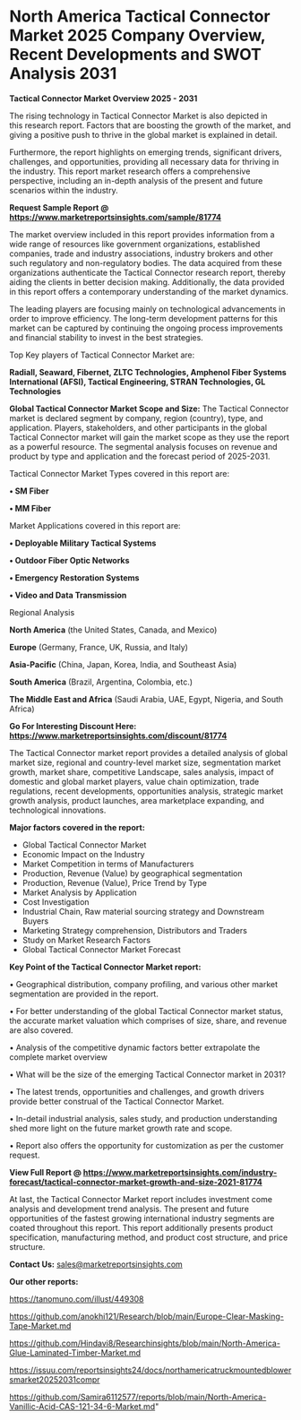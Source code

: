 # North America Tactical Connector Market 2025 Company Overview, Recent Developments and SWOT Analysis 2031

<Strong> Tactical Connector Market Overview 2025 - 2031</strong>

The rising technology in Tactical Connector Market is also depicted in this research report. Factors that are boosting the growth of the market, and giving a positive push to thrive in the global market is explained in detail.

Furthermore, the report highlights on emerging trends, significant drivers, challenges, and opportunities, providing all necessary data for thriving in the industry. This report market research offers a comprehensive perspective, including an in-depth analysis of the present and future scenarios within the industry.

<strong>Request Sample Report @ <a href=https://www.marketreportsinsights.com/sample/81774>https://www.marketreportsinsights.com/sample/81774</a></strong>

The market overview included in this report provides information from a wide range of resources like government organizations, established companies, trade and industry associations, industry brokers and other such regulatory and non-regulatory bodies. The data acquired from these organizations authenticate the Tactical Connector research report, thereby aiding the clients in better decision making. Additionally, the data provided in this report offers a contemporary understanding of the market dynamics.

The leading players are focusing mainly on technological advancements in order to improve efficiency. The long-term development patterns for this market can be captured by continuing the ongoing process improvements and financial stability to invest in the best strategies.

Top Key players of Tactical Connector Market are:

<strong>Radiall, Seaward, Fibernet, ZLTC Technologies, Amphenol Fiber Systems International (AFSI), Tactical Engineering, STRAN Technologies, GL Technologies</strong>

<strong><b>Global Tactical Connector Market Scope and Size:</b></strong>
The Tactical Connector market is declared segment by company, region (country), type, and application. Players, stakeholders, and other participants in the global Tactical Connector market will gain the market scope as they use the report as a powerful resource. The segmental analysis focuses on revenue and product by type and application and the forecast period of 2025-2031.

Tactical Connector Market Types covered in this report are:

<strong>• SM Fiber

• MM Fiber</strong>

Market Applications covered in this report are:

<strong>• Deployable Military Tactical Systems

• Outdoor Fiber Optic Networks

• Emergency Restoration Systems

• Video and Data Transmission</strong> 

Regional Analysis

<strong>North America</strong> (the United States, Canada, and Mexico)

<strong>Europe</strong> (Germany, France, UK, Russia, and Italy)

<strong>Asia-Pacific</strong> (China, Japan, Korea, India, and Southeast Asia)

<strong>South America</strong> (Brazil, Argentina, Colombia, etc.)

<strong>The Middle East and Africa</strong> (Saudi Arabia, UAE, Egypt, Nigeria, and South Africa)

<strong>Go For Interesting Discount Here: <a href=https://www.marketreportsinsights.com/discount/81774>https://www.marketreportsinsights.com/discount/81774</a></strong>

The Tactical Connector market report provides a detailed analysis of global market size, regional and country-level market size, segmentation market growth, market share, competitive Landscape, sales analysis, impact of domestic and global market players, value chain optimization, trade regulations, recent developments, opportunities analysis, strategic market growth analysis, product launches, area marketplace expanding, and technological innovations.

<strong><b>Major factors covered in the report:</b></strong>
<ul>
  <li>Global Tactical Connector Market </li>
  <li>Economic Impact on the Industry</li>
  <li>Market Competition in terms of Manufacturers</li>
  <li>Production, Revenue (Value) by geographical segmentation</li>
  <li>Production, Revenue (Value), Price Trend by Type</li>
  <li>Market Analysis by Application</li>
  <li>Cost Investigation</li>
  <li>Industrial Chain, Raw material sourcing strategy and Downstream Buyers</li>
  <li>Marketing Strategy comprehension, Distributors and Traders</li>
  <li>Study on Market Research Factors</li>
  <li>Global Tactical Connector Market Forecast</li>
</ul>

<strong><b>Key Point of the Tactical Connector Market report:</b></strong>

• Geographical distribution, company profiling, and various other market segmentation are provided in the report.

• For better understanding of the global Tactical Connector market status, the accurate market valuation which comprises of size, share, and revenue are also covered.

• Analysis of the competitive dynamic factors better extrapolate the complete market overview

• What will be the size of the emerging Tactical Connector market in 2031?

• The latest trends, opportunities and challenges, and growth drivers provide better construal of the Tactical Connector Market.

• In-detail industrial analysis, sales study, and production understanding shed more light on the future market growth rate and scope.

• Report also offers the opportunity for customization as per the customer request.

<strong><b>View Full Report @ <a href=https://www.marketreportsinsights.com/industry-forecast/tactical-connector-market-growth-and-size-2021-81774>https://www.marketreportsinsights.com/industry-forecast/tactical-connector-market-growth-and-size-2021-81774</a></b></strong>


At last, the Tactical Connector Market report includes investment come analysis and development trend analysis. The present and future opportunities of the fastest growing international industry segments are coated throughout this report. This report additionally presents product specification, manufacturing method, and product cost structure, and price structure.

<strong>Contact Us:</strong>
sales@marketreportsinsights.com

<strong>Our other reports:</strong>

<a href=https://tanomuno.com/illust/449308>https://tanomuno.com/illust/449308</a>

<a href=https://github.com/anokhi121/Research/blob/main/Europe-Clear-Masking-Tape-Market.md>https://github.com/anokhi121/Research/blob/main/Europe-Clear-Masking-Tape-Market.md</a>

<a href=https://github.com/Hindavi8/Researchinsights/blob/main/North-America-Glue-Laminated-Timber-Market.md>https://github.com/Hindavi8/Researchinsights/blob/main/North-America-Glue-Laminated-Timber-Market.md</a>

<a href=https://issuu.com/reportsinsights24/docs/northamericatruckmountedblowersmarket20252031compr>https://issuu.com/reportsinsights24/docs/northamericatruckmountedblowersmarket20252031compr</a>

<a href=https://github.com/Samira6112577/reports/blob/main/North-America-Vanillic-Acid-CAS-121-34-6-Market.md>https://github.com/Samira6112577/reports/blob/main/North-America-Vanillic-Acid-CAS-121-34-6-Market.md</a>"
